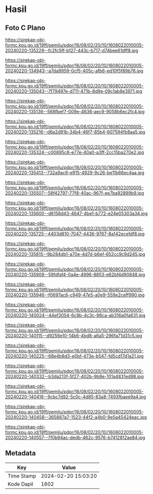 # Hasil

## Foto C Plano

https://sirekap-obj-formc.kpu.go.id/19ff/pemilu/pdpr/16/08/02/20/10/1608022010005-20240220-135229--fc2fc5ff-b127-443c-b717-d74bee61dff8.jpg

https://sirekap-obj-formc.kpu.go.id/19ff/pemilu/pdpr/16/08/02/20/10/1608022010005-20240220-134943--a7da9959-0cf5-405c-afb6-ed10f5f89b76.jpg

https://sirekap-obj-formc.kpu.go.id/19ff/pemilu/pdpr/16/08/02/20/10/1608022010005-20240220-135043--7f79497e-d711-471b-8d9e-09c1ab8e3971.jpg

https://sirekap-obj-formc.kpu.go.id/19ff/pemilu/pdpr/16/08/02/20/10/1608022010005-20240220-135136--568fbef7-009e-4636-aec9-9058b6ec2fc4.jpg

https://sirekap-obj-formc.kpu.go.id/19ff/pemilu/pdpr/16/08/02/20/10/1608022010005-20240220-135216--d6a2d91b-34b4-46f7-85b4-607594fb8aa5.jpg

https://sirekap-obj-formc.kpu.go.id/19ff/pemilu/pdpr/16/08/02/20/10/1608022010005-20240220-135324--c00895c8-e77e-40a0-a3ff-2cc15ba270e2.jpg

https://sirekap-obj-formc.kpu.go.id/19ff/pemilu/pdpr/16/08/02/20/10/1608022010005-20240220-135413--732a9ac9-e915-4929-9c26-be11b66ec4aa.jpg

https://sirekap-obj-formc.kpu.go.id/19ff/pemilu/pdpr/16/08/02/20/10/1608022010005-20240220-135507--58f42797-77f8-40ac-967f-ee7ba92899b9.jpg

https://sirekap-obj-formc.kpu.go.id/19ff/pemilu/pdpr/16/08/02/20/10/1608022010005-20240220-135600--d6158d43-4647-4be1-b772-e24e05303a34.jpg

https://sirekap-obj-formc.kpu.go.id/19ff/pemilu/pdpr/16/08/02/20/10/1608022010005-20240220-135725--4403d810-7047-4436-9767-8a142ecefdf8.jpg

https://sirekap-obj-formc.kpu.go.id/19ff/pemilu/pdpr/16/08/02/20/10/1608022010005-20240220-135815--9b284db1-a70e-4d7d-b6ef-652cc9c9d245.jpg

https://sirekap-obj-formc.kpu.go.id/19ff/pemilu/pdpr/16/08/02/20/10/1608022010005-20240220-135909--59fdfaf4-0a4e-4996-8853-e62bf4d90848.jpg

https://sirekap-obj-formc.kpu.go.id/19ff/pemilu/pdpr/16/08/02/20/10/1608022010005-20240220-135946--f0697ac6-c949-47e5-a0e9-559e2ceff990.jpg

https://sirekap-obj-formc.kpu.go.id/19ff/pemilu/pdpr/16/08/02/20/10/1608022010005-20240220-140024--44ef3054-6c9b-4c3c-98ca-ab316a0fa631.jpg

https://sirekap-obj-formc.kpu.go.id/19ff/pemilu/pdpr/16/08/02/20/10/1608022010005-20240220-140115--d9256e10-14b6-4bd8-a6a5-296fa71d31c5.jpg

https://sirekap-obj-formc.kpu.go.id/19ff/pemilu/pdpr/16/08/02/20/10/1608022010005-20240220-140225--68e4b8d3-e0bf-473e-b547-fd5cd17d1a21.jpg

https://sirekap-obj-formc.kpu.go.id/19ff/pemilu/pdpr/16/08/02/20/10/1608022010005-20240220-140332--b3da213f-5f27-402b-9b8e-101a4831ed98.jpg

https://sirekap-obj-formc.kpu.go.id/19ff/pemilu/pdpr/16/08/02/20/10/1608022010005-20240220-140416--9cbc7d92-5c0c-4d85-83a8-7493fbaee9a4.jpg

https://sirekap-obj-formc.kpu.go.id/19ff/pemilu/pdpr/16/08/02/20/10/1608022010005-20240220-140458--365887a7-1523-44f2-a4b0-9e5a45424eac.jpg

https://sirekap-obj-formc.kpu.go.id/19ff/pemilu/pdpr/16/08/02/20/10/1608022010005-20240220-140557--7f0b94ac-dedb-462c-9576-b7412812ae84.jpg


## Metadata

| Key        | Value               |
| ---------- | ------------------- |
| Time Stamp | 2024-02-20 15:03:20 |
| Kode Dapil | 1602                |



